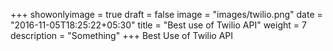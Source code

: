 +++
showonlyimage = true
draft = false
image = "images/twilio.png"
date = "2016-11-05T18:25:22+05:30"
title = "Best use of Twilio API"
weight = 7
description = "Something"
+++
Best Use of Twilio API
